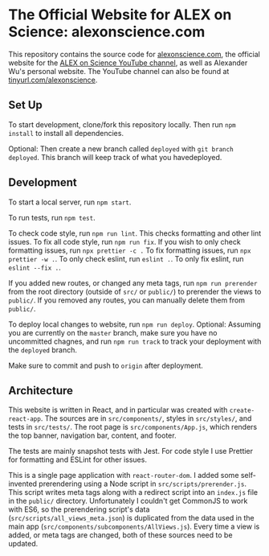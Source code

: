 # The Official Website for ALEX on Science: alexonscience.com

This repository contains the source code for
[alexonscience.com](alexonscience.com),
the official website for the
[ALEX on Science YouTube channel](https://www.youtube.com/channel/UCaV0jdBmPzgBk6AYweICoMA),
as well as Alexander Wu's personal website. The YouTube channel can also be found at
[tinyurl.com/alexonscience](https://tinyurl.com/alexonscience).

## Set Up

To start development, clone/fork this repository locally. Then run `npm install` to install all dependencies.

Optional: Then create a new branch called `deployed` with `git branch deployed`. This branch will
keep track of what you havedeployed.

## Development

To start a local server, run `npm start`.

To run tests, run `npm test`.

To check code style, run `npm run lint`. This checks formatting and other lint issues. To fix
all code style, run `npm run fix`. If you wish to only check formatting issues, run
`npx prettier -c .` To fix formatting issues, run `npx prettier -w .`. To only check eslint,
run `eslint .`. To only fix eslint, run `eslint --fix .`.

If you added new routes, or changed any meta tags, run `npm run prerender` from the root
directory (outside of `src/` or `public/`) to prerender the views to `public/`. If you removed
any routes, you can manually delete them from `public/`.

To deploy local changes to website, run `npm run deploy`. Optional: Assuming you are currently
on the `master` branch, make sure you have no uncommitted chagnes, and run `npm run track` to
track your deployment with the `deployed` branch.

Make sure to commit and push to `origin` after deployment.

## Architecture

This website is written in React, and in particular was created with `create-react-app`. The
sources are in `src/components/`, styles in `src/styles/`, and tests in `src/tests/`. The root
page is `src/components/App.js`, which renders the top banner, navigation bar, content, and
footer.

The tests are mainly snapshot tests with Jest. For code style I use Prettier for formatting
and ESLint for other issues.

This is a single page application with `react-router-dom`.
I added some self-invented prerendering using a Node script in `src/scripts/prerender.js`.
This script writes meta tags along with a redirect script into an `index.js` file in the
`public/` directory. Unfortunately I couldn't get CommonJS to work with ES6, so the
prerendering script's data (`src/scripts/all_views_meta.json`) is duplicated from the data used in the main app (`src/components/subcomponents/AllViews.js`). Every time
a view is added, or meta tags are changed, both of these sources need to be updated.
